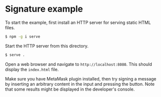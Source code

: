 # Signature example

To start the example, first install an HTTP server for serving static HTML files.

```sh
$ npm -g i serve
```

Start the HTTP server from this directory.

```sh
$ serve .
```

Open a web browser and navigate to `http://localhost:8080`. This should display
the `index.html` file.

Make sure you have MetaMask plugin installed, then try signing a message by
inserting an arbitrary content in the input and pressing the button. Note that
some results might be displayed in the developer's console.

